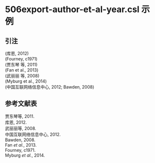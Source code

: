 # 506export-author-et-al-year.csl 示例

<!-- 此文件由脚本自动生成，请勿手动修改！ -->

## 引注

(库恩, 2012)<br>
(Fourney, c1971)<br>
(贾东琴 等, 2011)<br>
(Fan et al., 2013)<br>
(武丽丽 等, 2008)<br>
(Myburg et al., 2014)<br>
(中国互联网络信息中心, 2012; Bawden, 2008)<br>

## 参考文献表

<div class="csl-bib-body">
  <div class="csl-entry">贾东琴等, 2011.</div>
  <div class="csl-entry">库恩, 2012.</div>
  <div class="csl-entry">武丽丽等, 2008.</div>
  <div class="csl-entry">中国互联网络信息中心, 2012.</div>
  <div class="csl-entry">Bawden, 2008.</div>
  <div class="csl-entry">Fan <i>et al.</i>, 2013.</div>
  <div class="csl-entry">Fourney, c1971.</div>
  <div class="csl-entry">Myburg <i>et al.</i>, 2014.</div>
</div>
